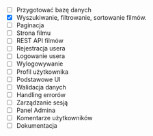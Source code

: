 - [ ] Przygotować bazę danych
- [x] Wyszukiwanie, filtrowanie, sortowanie filmów.
- [ ] Paginacja
- [ ] Strona filmu
- [ ] REST API filmów
- [ ] Rejestracja usera
- [ ] Logowanie usera
- [ ] Wylogowywanie
- [ ] Profil użytkownika
- [ ] Podstawowe UI
- [ ] Walidacja danych
- [ ] Handling errorów
- [ ] Zarządzanie sesją
- [ ] Panel Admina
- [ ] Komentarze użytkowników
- [ ] Dokumentacja
